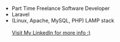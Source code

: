 - Part Time Freelance Software Developer
- Laravel
- (Linux, Apache, MySQL, PHP) LAMP stack
  <br><br>
  [Visit My LinkedIn for more info :)](https://www.linkedin.com/in/cj-felicitas-851547203/)
